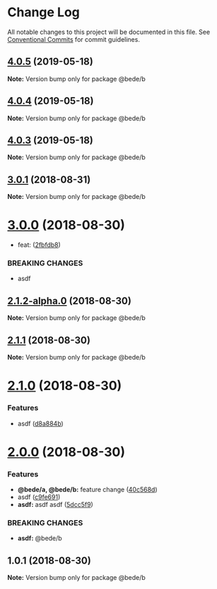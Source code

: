 # Change Log

All notable changes to this project will be documented in this file.
See [Conventional Commits](https://conventionalcommits.org) for commit guidelines.

## [4.0.5](https://github.com/CamBurris/lerna-test/compare/@bede/b@4.0.3...@bede/b@4.0.5) (2019-05-18)

**Note:** Version bump only for package @bede/b





## [4.0.4](https://github.com/CamBurris/lerna-test/compare/@bede/b@4.0.3...@bede/b@4.0.4) (2019-05-18)

**Note:** Version bump only for package @bede/b






## [4.0.3](https://github.com/CamBurris/lerna-test/compare/@bede/b@3.0.1...@bede/b@4.0.3) (2019-05-18)

**Note:** Version bump only for package @bede/b






<a name="3.0.1"></a>
## [3.0.1](https://github.com/CamBurris/lerna-test/compare/@bede/b@3.0.0...@bede/b@3.0.1) (2018-08-31)

**Note:** Version bump only for package @bede/b





<a name="3.0.0"></a>
# [3.0.0](https://github.com/CamBurris/lerna-test/compare/@bede/b@2.1.2-alpha.0...@bede/b@3.0.0) (2018-08-30)


* feat: ([2fbfdb8](https://github.com/CamBurris/lerna-test/commit/2fbfdb8))


### BREAKING CHANGES

* asdf





<a name="2.1.2-alpha.0"></a>
## [2.1.2-alpha.0](https://github.com/CamBurris/lerna-test/compare/@bede/b@2.1.1...@bede/b@2.1.2-alpha.0) (2018-08-30)

**Note:** Version bump only for package @bede/b





<a name="2.1.1"></a>
## [2.1.1](https://github.com/CamBurris/lerna-test/compare/@bede/b@2.1.1-alpha.0...@bede/b@2.1.1) (2018-08-30)

**Note:** Version bump only for package @bede/b





<a name="2.1.0"></a>
# [2.1.0](https://github.com/CamBurris/lerna-test/compare/@bede/b@2.0.0...@bede/b@2.1.0) (2018-08-30)


### Features

* asdf ([d8a884b](https://github.com/CamBurris/lerna-test/commit/d8a884b))





<a name="2.0.0"></a>
# [2.0.0](https://github.com/CamBurris/lerna-test/compare/@bede/b@1.0.1...@bede/b@2.0.0) (2018-08-30)


### Features

* **@bede/a, @bede/b:** feature change ([40c568d](https://github.com/CamBurris/lerna-test/commit/40c568d))
* asdf ([c9fe691](https://github.com/CamBurris/lerna-test/commit/c9fe691))
* **asdf:** asdf asdf ([5dcc5f9](https://github.com/CamBurris/lerna-test/commit/5dcc5f9))


### BREAKING CHANGES

* **asdf:** @bede/b





<a name="1.0.1"></a>
## 1.0.1 (2018-08-30)

**Note:** Version bump only for package @bede/b
